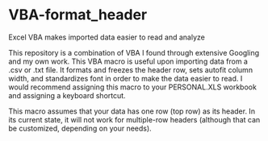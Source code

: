 # VBA-format_header
Excel VBA makes imported data easier to read and analyze

This repository is a combination of VBA I found through extensive Googling and my own work. This VBA macro is useful upon importing data from a .csv or .txt file. It formats and freezes the header row, sets autofit column width, and standardizes font in order to make the data easier to read. I would recommend assigning this macro to your PERSONAL.XLS workbook and assigning a keyboard shortcut.

This macro assumes that your data has one row (top row) as its header. In its current state, it will not work for multiple-row headers (although that can be customized, depending on your needs).
